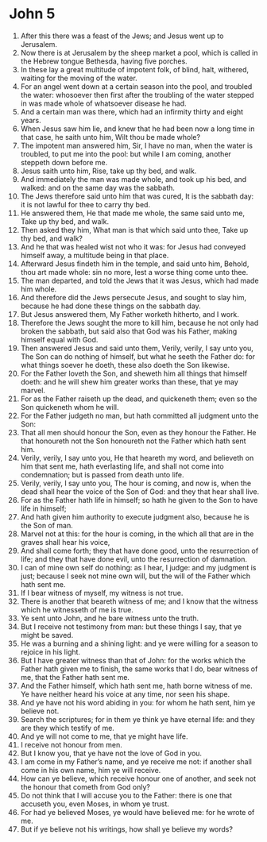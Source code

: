 ﻿# John 5
1. After this there was a feast of the Jews; and Jesus went up to Jerusalem. 
2. Now there is at Jerusalem by the sheep market a pool, which is called in the Hebrew tongue Bethesda, having five porches. 
3. In these lay a great multitude of impotent folk, of blind, halt, withered, waiting for the moving of the water. 
4. For an angel went down at a certain season into the pool, and troubled the water: whosoever then first after the troubling of the water stepped in was made whole of whatsoever disease he had. 
5. And a certain man was there, which had an infirmity thirty and eight years. 
6. When Jesus saw him lie, and knew that he had been now a long time in that case, he saith unto him, Wilt thou be made whole? 
7. The impotent man answered him, Sir, I have no man, when the water is troubled, to put me into the pool: but while I am coming, another steppeth down before me. 
8. Jesus saith unto him, Rise, take up thy bed, and walk. 
9. And immediately the man was made whole, and took up his bed, and walked: and on the same day was the sabbath. 
10.  The Jews therefore said unto him that was cured, It is the sabbath day: it is not lawful for thee to carry thy bed. 
11. He answered them, He that made me whole, the same said unto me, Take up thy bed, and walk. 
12. Then asked they him, What man is that which said unto thee, Take up thy bed, and walk? 
13. And he that was healed wist not who it was: for Jesus had conveyed himself away, a multitude being in that place. 
14. Afterward Jesus findeth him in the temple, and said unto him, Behold, thou art made whole: sin no more, lest a worse thing come unto thee. 
15. The man departed, and told the Jews that it was Jesus, which had made him whole. 
16. And therefore did the Jews persecute Jesus, and sought to slay him, because he had done these things on the sabbath day. 
17.  But Jesus answered them, My Father worketh hitherto, and I work. 
18. Therefore the Jews sought the more to kill him, because he not only had broken the sabbath, but said also that God was his Father, making himself equal with God. 
19. Then answered Jesus and said unto them, Verily, verily, I say unto you, The Son can do nothing of himself, but what he seeth the Father do: for what things soever he doeth, these also doeth the Son likewise. 
20. For the Father loveth the Son, and sheweth him all things that himself doeth: and he will shew him greater works than these, that ye may marvel. 
21. For as the Father raiseth up the dead, and quickeneth them; even so the Son quickeneth whom he will. 
22. For the Father judgeth no man, but hath committed all judgment unto the Son: 
23. That all men should honour the Son, even as they honour the Father. He that honoureth not the Son honoureth not the Father which hath sent him. 
24. Verily, verily, I say unto you, He that heareth my word, and believeth on him that sent me, hath everlasting life, and shall not come into condemnation; but is passed from death unto life. 
25. Verily, verily, I say unto you, The hour is coming, and now is, when the dead shall hear the voice of the Son of God: and they that hear shall live. 
26. For as the Father hath life in himself; so hath he given to the Son to have life in himself; 
27. And hath given him authority to execute judgment also, because he is the Son of man. 
28. Marvel not at this: for the hour is coming, in the which all that are in the graves shall hear his voice, 
29. And shall come forth; they that have done good, unto the resurrection of life; and they that have done evil, unto the resurrection of damnation. 
30. I can of mine own self do nothing: as I hear, I judge: and my judgment is just; because I seek not mine own will, but the will of the Father which hath sent me. 
31. If I bear witness of myself, my witness is not true. 
32.  There is another that beareth witness of me; and I know that the witness which he witnesseth of me is true. 
33. Ye sent unto John, and he bare witness unto the truth. 
34. But I receive not testimony from man: but these things I say, that ye might be saved. 
35. He was a burning and a shining light: and ye were willing for a season to rejoice in his light. 
36.  But I have greater witness than that of John: for the works which the Father hath given me to finish, the same works that I do, bear witness of me, that the Father hath sent me. 
37. And the Father himself, which hath sent me, hath borne witness of me. Ye have neither heard his voice at any time, nor seen his shape. 
38. And ye have not his word abiding in you: for whom he hath sent, him ye believe not. 
39.  Search the scriptures; for in them ye think ye have eternal life: and they are they which testify of me. 
40. And ye will not come to me, that ye might have life. 
41. I receive not honour from men. 
42. But I know you, that ye have not the love of God in you. 
43. I am come in my Father’s name, and ye receive me not: if another shall come in his own name, him ye will receive. 
44. How can ye believe, which receive honour one of another, and seek not the honour that cometh from God only? 
45. Do not think that I will accuse you to the Father: there is one that accuseth you, even Moses, in whom ye trust. 
46. For had ye believed Moses, ye would have believed me: for he wrote of me. 
47. But if ye believe not his writings, how shall ye believe my words? 
